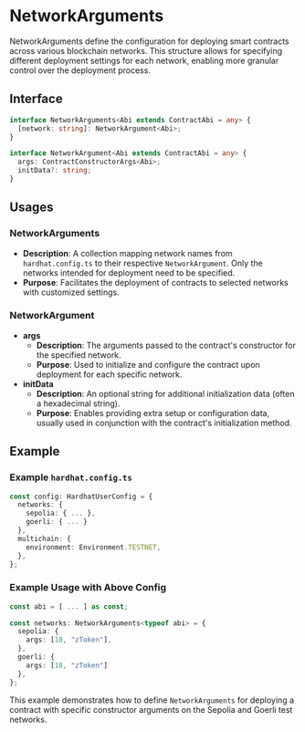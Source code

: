 # NetworkArguments

NetworkArguments define the configuration for deploying smart contracts across various blockchain networks. This structure allows for specifying different deployment settings for each network, enabling more granular control over the deployment process.

## Interface

```ts
interface NetworkArguments<Abi extends ContractAbi = any> {
  [network: string]: NetworkArgument<Abi>;
}

interface NetworkArgument<Abi extends ContractAbi = any> {
  args: ContractConstructorArgs<Abi>;
  initData?: string;
}
```

## Usages

### NetworkArguments
- **Description**: A collection mapping network names from `hardhat.config.ts` to their respective `NetworkArgument`. Only the networks intended for deployment need to be specified.
- **Purpose**: Facilitates the deployment of contracts to selected networks with customized settings.

### NetworkArgument
- **args**
  - **Description**: The arguments passed to the contract's constructor for the specified network.
  - **Purpose**: Used to initialize and configure the contract upon deployment for each specific network.
- **initData**
  - **Description**: An optional string for additional initialization data (often a hexadecimal string).
  - **Purpose**: Enables providing extra setup or configuration data, usually used in conjunction with the contract's initialization method.

## Example

### Example `hardhat.config.ts`
```ts
const config: HardhatUserConfig = {
  networks: {
    sepolia: { ... },
    goerli: { ... }
  },
  multichain: {
    environment: Environment.TESTNET,
  },
};
```

### Example Usage with Above Config
```ts
const abi = [ ... ] as const;

const networks: NetworkArguments<typeof abi> = {
  sepolia: {
    args: [18, "zToken"],
  },
  goerli: {
    args: [18, "zToken"]
  },
};
```

This example demonstrates how to define `NetworkArguments` for deploying a contract with specific constructor arguments on the Sepolia and Goerli test networks.
